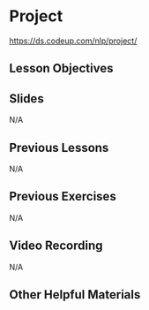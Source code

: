 # Project
https://ds.codeup.com/nlp/project/

## Lesson Objectives


## Slides
N/A

## Previous Lessons
N/A

## Previous Exercises
N/A

## Video Recording
N/A

## Other Helpful Materials
